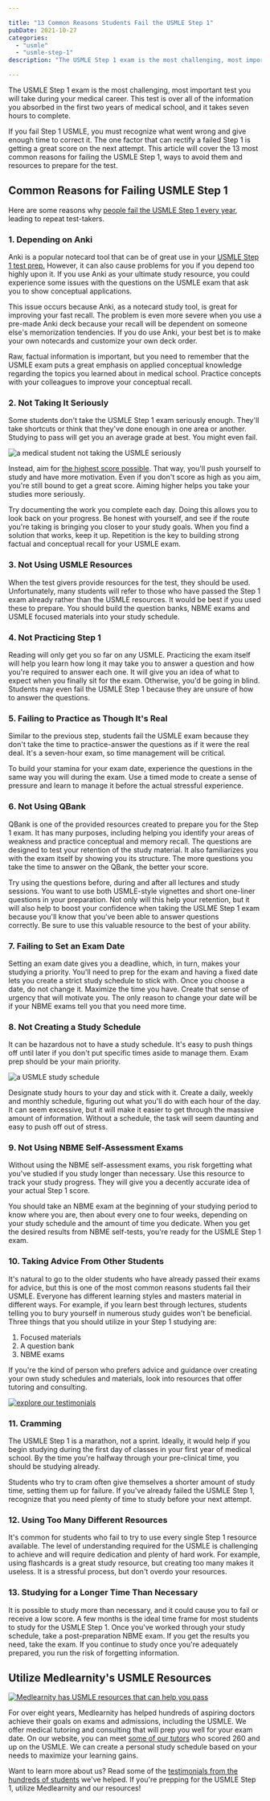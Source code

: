 ```yaml
---

title: "13 Common Reasons Students Fail the USMLE Step 1"
pubDate: 2021-10-27
categories: 
  - "usmle"
  - "usmle-step-1"
description: "The USMLE Step 1 exam is the most challenging, most important test you will take during your medical career. This test is over all of the information you a"

---
```



The USMLE Step 1 exam is the most challenging, most important test you will take during your medical career. This test is over all of the information you absorbed in the first two years of medical school, and it takes seven hours to complete. 

If you fail Step 1 USMLE, you must recognize what went wrong and give enough time to correct it. The one factor that can rectify a failed Step 1 is getting a great score on the next attempt. This article will cover the 13 most common reasons for failing the USMLE Step 1, ways to avoid them and resources to prepare for the test.

## Common Reasons for Failing USMLE Step 1

Here are some reasons why [people fail the USMLE Step 1 every year](https://www.usmle.org/performance-data), leading to repeat test-takers. 

### 1\. Depending on Anki

Anki is a popular notecard tool that can be of great use in your [USMLE Step 1 test prep.](https://www.medlearnity.com/usmle-tutoring-step-1/) However, it can also cause problems for you if you depend too highly upon it. If you use Anki as your ultimate study resource, you could experience some issues with the questions on the USMLE exam that ask you to show conceptual applications.  

This issue occurs because Anki, as a notecard study tool, is great for improving your fast recall. The problem is even more severe when you use a pre-made Anki deck because your recall will be dependent on someone else's memorization tendencies. If you do use Anki, your best bet is to make your own notecards and customize your own deck order. 

Raw, factual information is important, but you need to remember that the USMLE exam puts a great emphasis on applied conceptual knowledge regarding the topics you learned about in medical school. Practice concepts with your colleagues to improve your conceptual recall. 

### 2\. Not Taking It Seriously

Some students don't take the USMLE Step 1 exam seriously enough. They'll take shortcuts or think that they've done enough in one area or another. Studying to pass will get you an average grade at best. You might even fail. 

![a medical student not taking the USMLE seriously](https://www.medlearnity.com//images/wp/2021/10/01-not-taking-it-seriously-300x125.jpg)

Instead, aim for [the highest score possible](https://www.usmle.org/sites/default/files/2022-05/USMLE%20Step%20Examination%20Score%20Interpretation%20Guidelines_5_24_22_0.pdf). That way, you'll push yourself to study and have more motivation. Even if you don't score as high as you aim, you're still bound to get a great score. Aiming higher helps you take your studies more seriously.

Try documenting the work you complete each day. Doing this allows you to look back on your progress. Be honest with yourself, and see if the route you're taking is bringing you closer to your study goals. When you find a solution that works, keep it up. Repetition is the key to building strong factual and conceptual recall for your USMLE exam. 

### 3\. Not Using USMLE Resources

When the test givers provide resources for the test, they should be used. Unfortunately, many students will refer to those who have passed the Step 1 exam already rather than the USMLE resources. It would be best if you used these to prepare. You should build the question banks, NBME exams and USMLE focused materials into your study schedule.

### 4\. Not Practicing Step 1

Reading will only get you so far on any USMLE. Practicing the exam itself will help you learn how long it may take you to answer a question and how you're required to answer each one. It will give you an idea of what to expect when you finally sit for the exam. Otherwise, you'd be going in blind. Students may even fail the USMLE Step 1 because they are unsure of how to answer the questions.

### 5\. Failing to Practice as Though It's Real

Similar to the previous step, students fail the USMLE exam because they don't take the time to practice-answer the questions as if it were the real deal. It's a seven-hour exam, so time management will be critical. 

To build your stamina for your exam date, experience the questions in the same way you will during the exam. Use a timed mode to create a sense of pressure and learn to manage it before the actual stressful experience.

### 6\. Not Using QBank

QBank is one of the provided resources created to prepare you for the Step 1 exam. It has many purposes, including helping you identify your areas of weakness and practice conceptual and memory recall. The questions are designed to test your retention of the study material. It also familiarizes you with the exam itself by showing you its structure. The more questions you take the time to answer on the QBank, the better your score. 

Try using the questions before, during and after all lectures and study sessions. You want to use both USMLE-style vignettes and short one-liner questions in your preparation. Not only will this help your retention, but it will also help to boost your confidence when taking the USLME Step 1 exam because you'll know that you've been able to answer questions correctly. Be sure to use this valuable resource to the best of your ability. 

### 7. Failing to Set an Exam Date

Setting an exam date gives you a deadline, which, in turn, makes your studying a priority. You'll need to prep for the exam and having a fixed date lets you create a strict study schedule to stick with. Once you choose a date, do not change it. Maximize the time you have. Create that sense of urgency that will motivate you. The only reason to change your date will be if your NBME exams tell you that you need more time. 

### 8\. Not Creating a Study Schedule

It can be hazardous not to have a study schedule. It's easy to push things off until later if you don't put specific times aside to manage them. Exam prep should be your main priority.

![a USMLE study schedule](https://www.medlearnity.com//images/wp/2021/10/02-not-creating-study-schedule-300x125.jpg)

Designate study hours to your day and stick with it. Create a daily, weekly and monthly schedule, figuring out what you'll do with each hour of the day. It can seem excessive, but it will make it easier to get through the massive amount of information. Without a schedule, the task will seem daunting and easy to push off out of stress.

### 9\. Not Using NBME Self-Assessment Exams

Without using the NBME self-assessment exams, you risk forgetting what you've studied if you study longer than necessary. Use this resource to track your study progress. They will give you a decently accurate idea of your actual Step 1 score. 

You should take an NBME exam at the beginning of your studying period to know where you are, then about every one to four weeks, depending on your study schedule and the amount of time you dedicate. When you get the desired results from NBME self-tests, you're ready for the USMLE Step 1 exam.

### 10\. Taking Advice From Other Students

It's natural to go to the older students who have already passed their exams for advice, but this is one of the most common reasons students fail their USMLE. Everyone has different learning styles and masters material in different ways. For example, if you learn best through lectures, students telling you to bury yourself in numerous study guides won't be beneficial. Three things that you should utilize in your Step 1 studying are:

1. Focused materials
2. A question bank
3. NBME exams

If you're the kind of person who prefers advice and guidance over creating your own study schedules and materials, look into resources that offer tutoring and consulting.

[![explore our testimonials](https://www.medlearnity.com//images/wp/2022/06/06-explore-testimonials.png)](https://www.medlearnity.com/student-testimonials/)

### 11\. Cramming

The USMLE Step 1 is a marathon, not a sprint. Ideally, it would help if you begin studying during the first day of classes in your first year of medical school. By the time you're halfway through your pre-clinical time, you should be studying already. 

Students who try to cram often give themselves a shorter amount of study time, setting them up for failure. If you've already failed the USMLE Step 1, recognize that you need plenty of time to study before your next attempt.

### 12\. Using Too Many Different Resources

It's common for students who fail to try to use every single Step 1 resource available. The level of understanding required for the USMLE is challenging to achieve and will require dedication and plenty of hard work. For example, using flashcards is a great study resource, but creating too many makes it useless. It is a stressful process, but don't overdo your resources.

### 13\. Studying for a Longer Time Than Necessary

It is possible to study more than necessary, and it could cause you to fail or receive a low score. A few months is the ideal time frame for most students to study for the USMLE Step 1. Once you've worked through your study schedule, take a post-preparation NBME exam. If you get the results you need, take the exam. If you continue to study once you're adequately prepared, you run the risk of forgetting information.

## Utilize Medlearnity's USMLE Resources

[![Medlearnity has USMLE resources that can help you pass](https://www.medlearnity.com//images/wp/2021/10/03-utilize-medlearnity-usmle-resources-300x125.jpg)](https://www.medlearnity.com/usmle-tutoring-step-1/)

For over eight years, Medlearnity has helped hundreds of aspiring doctors achieve their goals on exams and admissions, including the USMLE. We offer medical tutoring and consulting that will prep you well for your exam date. On our website, you can meet [some of our tutors](https://www.medlearnity.com/our-tutors/) who scored 260 and up on the USMLE. We can create a personal study schedule based on your needs to maximize your learning gains. 

Want to learn more about us? Read some of the [testimonials from the hundreds of students](https://www.medlearnity.com/student-testimonials/) we've helped. If you're prepping for the USMLE Step 1, utilize Medlearnity and our resources!
